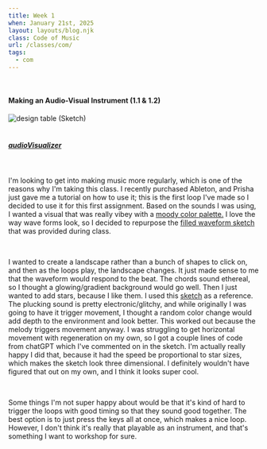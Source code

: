 ```yaml
---
title: Week 1
when: January 21st, 2025
layout: layouts/blog.njk
class: Code of Music
url: /classes/com/
tags:
  - com
---
```


<br>

#### Making an Audio-Visual Instrument (1.1 & 1.2)

<div class="img-div">
<img class="blog-img" alt="design table (Sketch)" src="https://cdn.glitch.global/d7ac8ce9-d6b5-4915-b92c-e6f0bf0d0c29/IMG_5732.JPG?v=1737834304686">

  </div>
 <br>

##### <a target="_blank" href="https://editor.p5js.org/oliviaemlee/sketches/d3LhfYCKx">audioVisualizer</a>

<br>

I'm looking to get into making music more regularly, which is one of the reasons why I'm taking this class.
I recently purchased Ableton, and Prisha just gave me a tutorial on how to use it; this is the first loop I've made so I decided to use it
for this first assignment. Based on the sounds I was using, I wanted a visual that was really vibey with a <a target="_blank" href="https://www.pinterest.com/pin/463307880433929087/">moody color palette.</a> I love the way wave forms
look, so I decided to repurpose the <a target="_blank" href="https://editor.p5js.org/luisa_NYU/sketches/jnextrr-a">filled waveform sketch</a> that was provided during class.

<br>

I wanted to create a landscape rather than a bunch of shapes to click on, and then as the loops play, the landscape changes. It just made sense to me that the waveform would respond to the beat.
The chords sound ethereal, so I thought a glowing/gradient background would go well. Then I just wanted to add stars, because I like them. I used this <a target="_blank" href="https://editor.p5js.org/jesse_harding/sketches/0szF7gcAx">sketch</a> as a reference.
The plucking sound is pretty electronic/glitchy, and while originally I was going to have it trigger movement, I thought a random color change would add depth to the environment and look better. This worked out because the melody triggers movement anyway. I was struggling to get horizontal movement with regeneration on my own, so I got a couple lines of code from chatGPT
which I've commented on in the sketch. I'm actually really happy I did that, because it had the speed be proportional to star sizes, which makes the sketch look three dimensional. I definitely wouldn't have figured that out on my own, and I think it looks super cool.

<br>

Some things I'm not super happy about would be that it's kind of hard to trigger the loops with good timing so that they sound good together. The best option is to just press the keys all at once, which makes a nice loop.
However, I don't think it's really that playable as an instrument, and that's something I want to workshop for sure.
